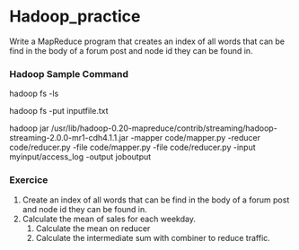 # Hadoop_practice
Write a MapReduce program that creates an index of all words that can be find in the body of a forum post and node id they can be found in.

### Hadoop Sample Command
hadoop fs -ls

hadoop fs -put inputfile.txt

hadoop jar /usr/lib/hadoop-0.20-mapreduce/contrib/streaming/hadoop-streaming-2.0.0-mr1-cdh4.1.1.jar -mapper code/mapper.py  -reducer code/reducer.py -file code/mapper.py -file code/reducer.py  -input myinput/access_log -output joboutput

### Exercice
1. Create an index of all words that can be find in the body of a forum post and node id they can be found in.
2. Calculate the mean of sales for each weekday.
   1. Calculate the mean on reducer
   2. Calculate the intermediate sum with combiner to reduce traffic.
